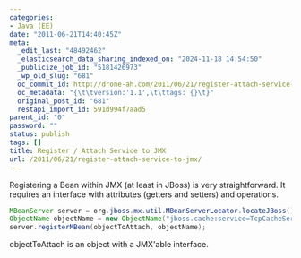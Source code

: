 ```yaml
---
categories:
- Java (EE)
date: "2011-06-21T14:40:45Z"
meta:
  _edit_last: "48492462"
  _elasticsearch_data_sharing_indexed_on: "2024-11-18 14:54:50"
  _publicize_job_id: "5181426973"
  _wp_old_slug: "681"
  oc_commit_id: http://drone-ah.com/2011/06/21/register-attach-service-to-jmx/1308663651
  oc_metadata: "{\t\tversion:'1.1',\t\ttags: {}\t}"
  original_post_id: "681"
  restapi_import_id: 591d994f7aad5
parent_id: "0"
password: ""
status: publish
tags: []
title: Register / Attach Service to JMX
url: /2011/06/21/register-attach-service-to-jmx/
---
```


Registering a Bean within JMX (at least in JBoss) is very straightforward. It
requires an interface with attributes (getters and setters) and operations.

```java
MBeanServer server = org.jboss.mx.util.MBeanServerLocator.locateJBoss();
ObjectName objectName = new ObjectName("jboss.cache:service=TcpCacheServer");
server.registerMBean(objectToAttach, objectName);
```

objectToAttach is an object with a JMX\'able interface.

